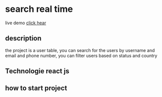 # search real time

live demo [click hear](https://ahmedeldeep28.github.io/real_time_search/)

## description
the project is a user table, you can search for the users by username and email and phone number, you can filter users based on status and country

## Technologie react js

## how to start project
